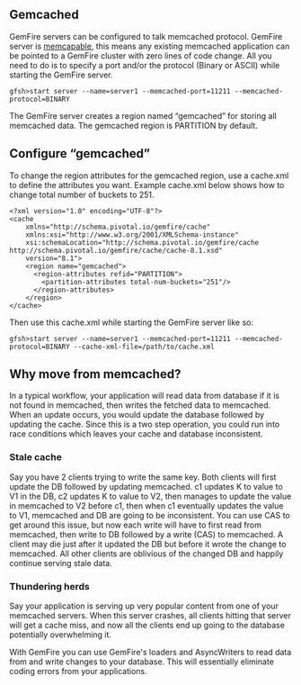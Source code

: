 ## Gemcached

GemFire servers can be configured to talk memcached protocol. GemFire server is [memcapable](http://libmemcached.org/Memcapable.html), this means any existing memcached application can be pointed to a GemFire cluster with zero lines of code change. All you need to do is to specify a port and/or the protocol (Binary or ASCII) while starting the GemFire server.

```gfsh>start server --name=server1 --memcached-port=11211 --memcached-protocol=BINARY```

The GemFire server creates a region named “gemcached” for storing all memcached data. The gemcached region is PARTITION by default.

## Configure “gemcached”

To change the region attributes for the gemcached region, use a cache.xml to define the attributes you want. Example cache.xml below shows how to change total number of buckets to 251.
```
<?xml version="1.0" encoding="UTF-8"?>
<cache
    xmlns="http://schema.pivotal.io/gemfire/cache"
    xmlns:xsi="http://www.w3.org/2001/XMLSchema-instance"
    xsi:schemaLocation="http://schema.pivotal.io/gemfire/cache http://schema.pivotal.io/gemfire/cache/cache-8.1.xsd"
    version="8.1">
	<region name="gemcached"> 
	  <region-attributes refid="PARTITION"> 
	    <partition-attributes total-num-buckets="251"/> 
	  </region-attributes> 
	</region>
</cache>
```
Then use this cache.xml while starting the GemFire server like so:
```
gfsh>start server --name=server1 --memcached-port=11211 --memcached-protocol=BINARY --cache-xml-file=/path/to/cache.xml
```

## Why move from memcached?

In a typical workflow, your application will read data from database if it is not found in memcached, then writes the fetched data to memcached. When an update occurs, you would update the database followed by updating the cache. Since this is a two step operation, you could run into race conditions which leaves your cache and database inconsistent. 

### Stale cache
Say you have 2 clients trying to write the same key. Both clients will first update the DB followed by updating memcached. c1 updates K to value to V1 in the DB, c2 updates K to value to V2, then manages to update the value in memcached to V2 before c1, then when c1 eventually updates the value to V1, memcached and DB are going to be inconsistent. You can use CAS to get around this issue, but now each write will have to first read from memcached, then write to DB followed by a write (CAS) to memcached. A client may die just after it updated the DB but before it wrote the change to memcached. All other clients are oblivious of the changed DB and happily continue serving stale data.

### Thundering herds
Say your application is serving up very popular content from one of your memcached servers. When this server crashes, all clients hitting that server will get a cache miss, and now all the clients end up going to the database potentially overwhelming it.

With GemFire you can use GemFire's loaders and AsyncWriters to read data from and write changes to your database. This will essentially eliminate coding errors from your applications.